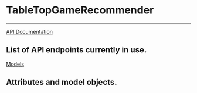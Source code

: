 # TableTopGameRecommender

---

[API Documentation](/api.md)

List of API endpoints currently in use.
---

[Models](/models.md)

Attributes and model objects.
------
